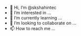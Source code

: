 - 👋 Hi, I’m @skshahintec
- 👀 I’m interested in ...
- 🌱 I’m currently learning ...
- 💞️ I’m looking to collaborate on ...
- 📫 How to reach me ...

<!---
skshahintec/skshahintec is a ✨ special ✨ repository because its `README.md` (this file) appears on your GitHub profile.
You can click the Preview link to take a look at your changes.
--->
